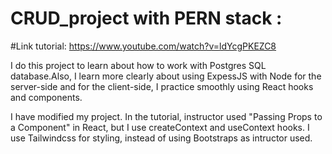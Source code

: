 # CRUD_project with PERN stack : 

#Link tutorial: https://www.youtube.com/watch?v=ldYcgPKEZC8

I do this project to learn about how to work with Postgres SQL database.Also, I learn more clearly about using ExpessJS with Node for the server-side and for the client-side, I practice smoothly using React hooks and components. 

I have modified my project. In the tutorial, instructor used "Passing Props to a Component" in React, but I use createContext and useContext hooks. I use Tailwindcss for styling, instead of using Bootstraps as intructor used. 
